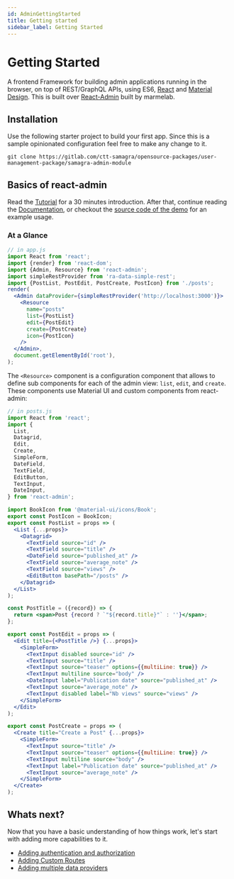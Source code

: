 ```yaml
---
id: AdminGettingStarted
title: Getting started
sidebar_label: Getting Started
---
```


# Getting Started

A frontend Framework for building admin applications running in the browser, on top of REST/GraphQL APIs, using ES6, [React](https://facebook.github.io/react/) and [Material Design](https://material.io/). This is built over [React-Admin](https://marmelab.com/react-admin/) built by marmelab.

## Installation

Use the following starter project to build your first app. Since this is a sample opinionated configuration feel free to make any change to it.

`git clone https://gitlab.com/ctt-samagra/opensource-packages/user-management-package/samagra-admin-module`

## Basics of react-admin

Read the [Tutorial](./Tutorial.md) for a 30 minutes introduction. After that, continue reading the [Documentation](./DataProviders.md), or checkout the [source code of the demo](https://github.com/marmelab/react-admin/tree/master/examples/demo) for an example usage.

### At a Glance

```jsx
// in app.js
import React from 'react';
import {render} from 'react-dom';
import {Admin, Resource} from 'react-admin';
import simpleRestProvider from 'ra-data-simple-rest';
import {PostList, PostEdit, PostCreate, PostIcon} from './posts';
render(
  <Admin dataProvider={simpleRestProvider('http://localhost:3000')}>
    <Resource
      name="posts"
      list={PostList}
      edit={PostEdit}
      create={PostCreate}
      icon={PostIcon}
    />
  </Admin>,
  document.getElementById('root'),
);
```

The `<Resource>` component is a configuration component that allows to define sub components for each of the admin view: `list`, `edit`, and `create`. These components use Material UI and custom components from react-admin:

```jsx
// in posts.js
import React from 'react';
import {
  List,
  Datagrid,
  Edit,
  Create,
  SimpleForm,
  DateField,
  TextField,
  EditButton,
  TextInput,
  DateInput,
} from 'react-admin';

import BookIcon from '@material-ui/icons/Book';
export const PostIcon = BookIcon;
export const PostList = props => (
  <List {...props}>
    <Datagrid>
      <TextField source="id" />
      <TextField source="title" />
      <DateField source="published_at" />
      <TextField source="average_note" />
      <TextField source="views" />
      <EditButton basePath="/posts" />
    </Datagrid>
  </List>
);

const PostTitle = ({record}) => {
  return <span>Post {record ? `"${record.title}"` : ''}</span>;
};

export const PostEdit = props => (
  <Edit title={<PostTitle />} {...props}>
    <SimpleForm>
      <TextInput disabled source="id" />
      <TextInput source="title" />
      <TextInput source="teaser" options={{multiLine: true}} />
      <TextInput multiline source="body" />
      <DateInput label="Publication date" source="published_at" />
      <TextInput source="average_note" />
      <TextInput disabled label="Nb views" source="views" />
    </SimpleForm>
  </Edit>
);

export const PostCreate = props => (
  <Create title="Create a Post" {...props}>
    <SimpleForm>
      <TextInput source="title" />
      <TextInput source="teaser" options={{multiLine: true}} />
      <TextInput multiline source="body" />
      <TextInput label="Publication date" source="published_at" />
      <TextInput source="average_note" />
    </SimpleForm>
  </Create>
);
```

## Whats next?

Now that you have a basic understanding of how things work, let's start with adding more capabilities to it.

- [Adding authentication and authorization](./AdminAuthenticationAndAuthorisation)
- [Adding Custom Routes](./AdminAddingCustomRoutes)
- [Adding multiple data providers](./AdminAddingExternalData)
